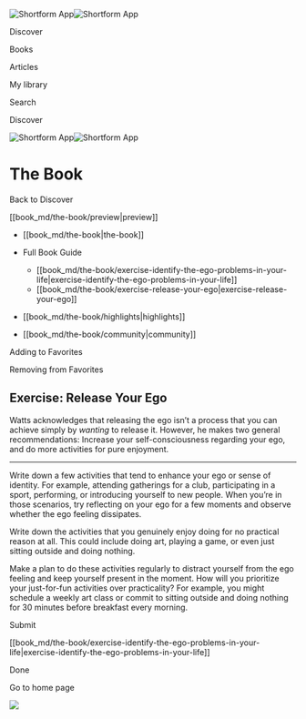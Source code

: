![Shortform App](/img/logo.36a2399e.svg)![Shortform App](/img/logo-dark.70c1b072.svg)

Discover

Books

Articles

My library

Search

Discover

![Shortform App](/img/logo.36a2399e.svg)![Shortform App](/img/logo-dark.70c1b072.svg)

# The Book

Back to Discover

[[book_md/the-book/preview|preview]]

  * [[book_md/the-book|the-book]]
  * Full Book Guide

    * [[book_md/the-book/exercise-identify-the-ego-problems-in-your-life|exercise-identify-the-ego-problems-in-your-life]]
    * [[book_md/the-book/exercise-release-your-ego|exercise-release-your-ego]]
  * [[book_md/the-book/highlights|highlights]]
  * [[book_md/the-book/community|community]]



Adding to Favorites 

Removing from Favorites 

## Exercise: Release Your Ego

Watts acknowledges that releasing the ego isn’t a process that you can achieve simply by _wanting_ to release it. However, he makes two general recommendations: Increase your self-consciousness regarding your ego, and do more activities for pure enjoyment.

* * *

Write down a few activities that tend to enhance your ego or sense of identity. For example, attending gatherings for a club, participating in a sport, performing, or introducing yourself to new people. When you’re in those scenarios, try reflecting on your ego for a few moments and observe whether the ego feeling dissipates.

Write down the activities that you genuinely enjoy doing for no practical reason at all. This could include doing art, playing a game, or even just sitting outside and doing nothing.

Make a plan to do these activities regularly to distract yourself from the ego feeling and keep yourself present in the moment. How will you prioritize your just-for-fun activities over practicality? For example, you might schedule a weekly art class or commit to sitting outside and doing nothing for 30 minutes before breakfast every morning.

Submit 

[[book_md/the-book/exercise-identify-the-ego-problems-in-your-life|exercise-identify-the-ego-problems-in-your-life]]

Done

Go to home page 

![](https://bat.bing.com/action/0?ti=56018282&Ver=2&mid=64e6e708-5352-45e4-a144-ae5dadaf1fd5&sid=1711133063fa11eebdec89a8b8ae3bbc&vid=171147a063fa11eea7440fcfeb230d96&vids=0&msclkid=N&pi=0&lg=en-US&sw=800&sh=600&sc=24&nwd=1&tl=Shortform%20%7C%20Book&p=https%3A%2F%2Fwww.shortform.com%2Fapp%2Fbook%2Fthe-book%2Fexercise-release-your-ego&r=&lt=557&evt=pageLoad&sv=1&rn=655810)
